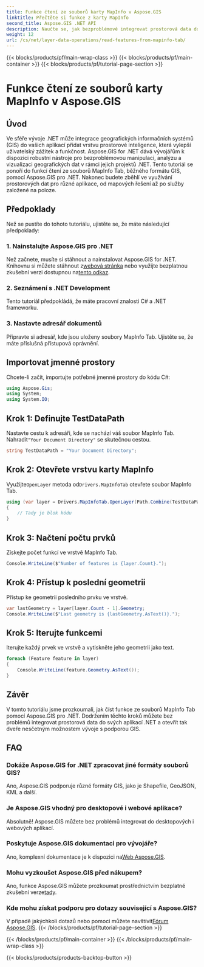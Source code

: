 ```yaml
---
title: Funkce čtení ze souborů karty MapInfo v Aspose.GIS
linktitle: Přečtěte si funkce z karty MapInfo
second_title: Aspose.GIS .NET API
description: Naučte se, jak bezproblémově integrovat prostorová data do vašich aplikací .NET pomocí Aspose.GIS, což vám umožní bez námahy číst funkce ze souborů MapInfo Tab.
weight: 12
url: /cs/net/layer-data-operations/read-features-from-mapinfo-tab/
---
```


{{< blocks/products/pf/main-wrap-class >}}
{{< blocks/products/pf/main-container >}}
{{< blocks/products/pf/tutorial-page-section >}}

# Funkce čtení ze souborů karty MapInfo v Aspose.GIS

## Úvod
Ve sféře vývoje .NET může integrace geografických informačních systémů (GIS) do vašich aplikací přidat vrstvu prostorové inteligence, která vylepší uživatelský zážitek a funkčnost. Aspose.GIS for .NET dává vývojářům k dispozici robustní nástroje pro bezproblémovou manipulaci, analýzu a vizualizaci geografických dat v rámci jejich projektů .NET. Tento tutoriál se ponoří do funkcí čtení ze souborů MapInfo Tab, běžného formátu GIS, pomocí Aspose.GIS pro .NET. Nakonec budete zběhlí ve využívání prostorových dat pro různé aplikace, od mapových řešení až po služby založené na poloze.
## Předpoklady
Než se pustíte do tohoto tutoriálu, ujistěte se, že máte následující předpoklady:
### 1. Nainstalujte Aspose.GIS pro .NET
 Než začnete, musíte si stáhnout a nainstalovat Aspose.GIS for .NET. Knihovnu si můžete stáhnout z[webová stránka](https://releases.aspose.com/gis/net/) nebo využijte bezplatnou zkušební verzi dostupnou na[tento odkaz](https://releases.aspose.com/).
### 2. Seznámení s .NET Development
Tento tutoriál předpokládá, že máte pracovní znalosti C# a .NET frameworku.
### 3. Nastavte adresář dokumentů
Připravte si adresář, kde jsou uloženy soubory MapInfo Tab. Ujistěte se, že máte příslušná přístupová oprávnění.

## Importovat jmenné prostory
Chcete-li začít, importujte potřebné jmenné prostory do kódu C#:
```csharp
using Aspose.Gis;
using System;
using System.IO;
```

## Krok 1: Definujte TestDataPath
 Nastavte cestu k adresáři, kde se nachází váš soubor MapInfo Tab. Nahradit`"Your Document Directory"` se skutečnou cestou.
```csharp
string TestDataPath = "Your Document Directory";
```
## Krok 2: Otevřete vrstvu karty MapInfo
 Využijte`OpenLayer` metoda od`Drivers.MapInfoTab` otevřete soubor MapInfo Tab.
```csharp
using (var layer = Drivers.MapInfoTab.OpenLayer(Path.Combine(TestDataPath, "data.tab")))
{
    // Tady je blok kódu
}
```
## Krok 3: Načtení počtu prvků
Získejte počet funkcí ve vrstvě MapInfo Tab.
```csharp
Console.WriteLine($"Number of features is {layer.Count}.");
```
## Krok 4: Přístup k poslední geometrii
Přístup ke geometrii posledního prvku ve vrstvě.
```csharp
var lastGeometry = layer[layer.Count - 1].Geometry;
Console.WriteLine($"Last geometry is {lastGeometry.AsText()}.");
```
## Krok 5: Iterujte funkcemi
Iterujte každý prvek ve vrstvě a vytiskněte jeho geometrii jako text.
```csharp
foreach (Feature feature in layer)
{
    Console.WriteLine(feature.Geometry.AsText());
}
```

## Závěr
V tomto tutoriálu jsme prozkoumali, jak číst funkce ze souborů MapInfo Tab pomocí Aspose.GIS pro .NET. Dodržením těchto kroků můžete bez problémů integrovat prostorová data do svých aplikací .NET a otevřít tak dveře nesčetným možnostem vývoje s podporou GIS.
## FAQ
### Dokáže Aspose.GIS for .NET zpracovat jiné formáty souborů GIS?
Ano, Aspose.GIS podporuje různé formáty GIS, jako je Shapefile, GeoJSON, KML a další.
### Je Aspose.GIS vhodný pro desktopové i webové aplikace?
Absolutně! Aspose.GIS můžete bez problémů integrovat do desktopových i webových aplikací.
### Poskytuje Aspose.GIS dokumentaci pro vývojáře?
 Ano, komplexní dokumentace je k dispozici na[Web Aspose.GIS](https://reference.aspose.com/gis/net/).
### Mohu vyzkoušet Aspose.GIS před nákupem?
 Ano, funkce Aspose.GIS můžete prozkoumat prostřednictvím bezplatné zkušební verze[tady](https://releases.aspose.com/).
### Kde mohu získat podporu pro dotazy související s Aspose.GIS?
 V případě jakýchkoli dotazů nebo pomoci můžete navštívit[Fórum Aspose.GIS](https://forum.aspose.com/c/gis/33).
{{< /blocks/products/pf/tutorial-page-section >}}

{{< /blocks/products/pf/main-container >}}
{{< /blocks/products/pf/main-wrap-class >}}

{{< blocks/products/products-backtop-button >}}
